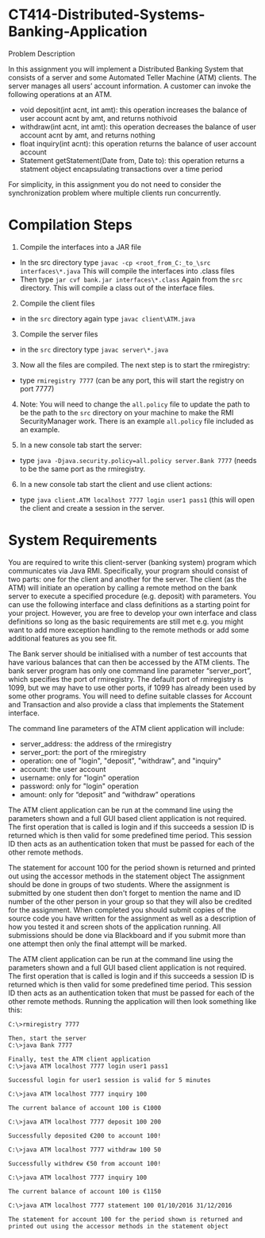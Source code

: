 # CT414-Distributed-Systems-Banking-Application

Problem Description

In this assignment you will implement a Distributed Banking System that consists of a server and some Automated Teller Machine (ATM) clients. The server manages all users’ account information. A customer can invoke the following operations at an ATM.
- void deposit(int acnt, int amt): this operation increases the balance of user account acnt by amt, and returns nothivoid
- withdraw(int acnt, int amt): this operation decreases the balance of user account acnt by amt, and returns nothing
- float inquiry(int acnt): this operation returns the balance of user account account
- Statement getStatement(Date from, Date to): this operation returns a statment object encapsulating transactions over a time period

For simplicity, in this assignment you do not need to consider the synchronization problem where multiple clients run concurrently.

# Compilation Steps
1) Compile the interfaces into a JAR file
- In the src directory type `javac -cp <root_from_C:_to_\src interfaces\*.java`
  This will compile the interfaces into .class files
- Then type `jar cvf bank.jar interfaces\*.class` 
   Again from the `src` directory. This will compile a class out of the interface files. 

2) Compile the client files
- in the `src` directory again type `javac client\ATM.java`

3) Compile the server files
- in the `src` directory type `javac server\*.java`

3) Now all the files are compiled. The next step is to start the rmiregistry:
- type `rmiregistry 7777` (can be any port, this will start the registry on port 7777)

4) Note: You will need to change the `all.policy` file to update the path to be the path to the `src` directory on your machine to make the RMI SecurityManager work. There is an example `all.policy` file included as an example.

5) In a new console tab start the server:
- type `java -Djava.security.policy=all.policy server.Bank 7777` (needs to be the same port as the rmiregistry.

6) In a new console tab start the client and use client actions:
- type `java client.ATM localhost 7777 login user1 pass1` (this will open the client and create a session in the server.


# System Requirements

You are required to write this client-server (banking system) program which communicates via Java RMI. Specifically, your program should consist of two parts: one for the client and another for the server. The client (as the ATM) will initiate an operation by calling a remote method on the bank server to execute a specified procedure (e.g. deposit) with parameters.
You can use the following interface and class definitions as a starting point for your project. However, you are free to develop your own interface and class definitions so long as the basic requirements are still met e.g. you might want to add more exception handling to the remote methods or add some additional features as you see fit.

The Bank server should be initialised with a number of test accounts that have various balances that can then be accessed by the ATM clients.
The bank server program has only one command line parameter “server_port”, which specifies the port of rmiregistry. The default port of rmiregistry is 1099, but we may have to use other ports, if 1099 has already been used by some other programs.
You will need to define suitable classes for Account and Transaction and also provide a class that implements the Statement interface.

The command line parameters of the ATM client application will include:
- server_address: the address of the rmiregistry
- server_port: the port of the rmiregistry
- operation: one of "login", "deposit", "withdraw", and "inquiry"
- account: the user account
- username: only for "login" operation
- password: only for "login" operation
- amount: only for “deposit” and “withdraw” operations

The ATM client application can be run at the command line using the parameters shown and a full GUI based client application is not required. The first operation that is called is login and if this succeeds a session ID is returned which is then valid for some predefined time period. This session ID then acts as an authentication token that must be passed for each of the other remote methods.

The statement for account 100 for the period shown is returned and printed out using the accessor methods in the statement object
The assignment should be done in groups of two students. Where the assignment is submitted by one student then don't forget to mention the name and ID number of the other person in your group so that they will also be credited for the assignment. When completed you should submit copies of the source code you have written for the assignment as well as a description of how you tested it and screen shots of the application running. All submissions should be done via Blackboard and if you submit more than one attempt then only the final attempt will be marked.

The ATM client application can be run at the command line using the parameters shown and a full GUI based client application is not required. The first operation that is called is login and if this succeeds a session ID is returned which is then valid for some predefined time period. This session ID then acts as an authentication token that must be passed for each of the other remote methods. Running the application will then look something like this:

```
C:\>rmiregistry 7777

Then, start the server
C:\>java Bank 7777

Finally, test the ATM client application
C:\>java ATM localhost 7777 login user1 pass1

Successful login for user1 session is valid for 5 minutes

C:\>java ATM localhost 7777 inquiry 100

The current balance of account 100 is €1000

C:\>java ATM localhost 7777 deposit 100 200 

Successfully deposited €200 to account 100!

C:\>java ATM localhost 7777 withdraw 100 50

Successfully withdrew €50 from account 100!

C:\>java ATM localhost 7777 inquiry 100

The current balance of account 100 is €1150

C:\>java ATM localhost 7777 statement 100 01/10/2016 31/12/2016

The statement for account 100 for the period shown is returned and printed out using the accessor methods in the statement object
```
